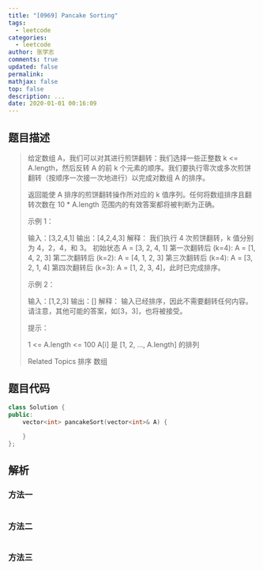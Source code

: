 ```yaml
---
title: "[0969] Pancake Sorting"
tags:
  - leetcode
categories:
  - leetcode
author: 张学志
comments: true
updated: false
permalink:
mathjax: false
top: false
description: ...
date: 2020-01-01 00:16:09
---
```


## 题目描述

> 给定数组 A，我们可以对其进行煎饼翻转：我们选择一些正整数 k <= A.length，然后反转 A 的前 k 个元素的顺序。我们要执行零次或多次煎饼翻转（按顺序一次接一次地进行）以完成对数组 A 的排序。 
> 
> 返回能使 A 排序的煎饼翻转操作所对应的 k 值序列。任何将数组排序且翻转次数在 10 * A.length 范围内的有效答案都将被判断为正确。 
> 
> 
> 
> 示例 1： 
> 
> 输入：[3,2,4,1]
> 输出：[4,2,4,3]
> 解释：
> 我们执行 4 次煎饼翻转，k 值分别为 4，2，4，和 3。
> 初始状态 A = [3, 2, 4, 1]
> 第一次翻转后 (k=4): A = [1, 4, 2, 3]
> 第二次翻转后 (k=2): A = [4, 1, 2, 3]
> 第三次翻转后 (k=4): A = [3, 2, 1, 4]
> 第四次翻转后 (k=3): A = [1, 2, 3, 4]，此时已完成排序。 
> 
> 
> 示例 2： 
> 
> 输入：[1,2,3]
> 输出：[]
> 解释：
> 输入已经排序，因此不需要翻转任何内容。
> 请注意，其他可能的答案，如[3，3]，也将被接受。
> 
> 
> 
> 
> 提示： 
> 
> 
> 1 <= A.length <= 100 
> A[i] 是 [1, 2, ..., A.length] 的排列 
> 
> Related Topics 排序 数组

## 题目代码

```cpp
class Solution {
public:
    vector<int> pancakeSort(vector<int>& A) {
        
    }
};
```

## 解析

### 方法一

```cpp

```

### 方法二

```cpp

```

### 方法三

```cpp

```

